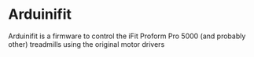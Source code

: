 # Arduinifit
Arduinifit is a firmware to control the iFit Proform Pro 5000 (and probably other) treadmills using the original motor drivers
